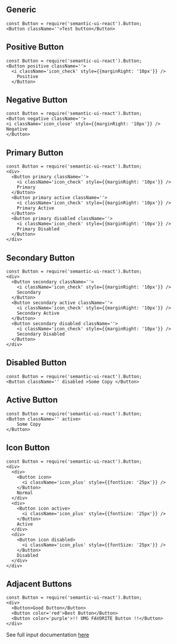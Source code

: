 ## Generic

    const Button = require('semantic-ui-react').Button;
    <Button className=''>Test button</Button>

## Positive Button

    const Button = require('semantic-ui-react').Button;
    <Button positive className=''>
      <i className='icon_check' style={{marginRight: '10px'}} />
        Positive
      </Button>

## Negative Button

    const Button = require('semantic-ui-react').Button;
    <Button negative className=''>
    <i className='icon_close' style={{marginRight: '10px'}} />
    Negative
    </Button>

## Primary Button

    const Button = require('semantic-ui-react').Button;
    <div>
      <Button primary className=''>
        <i className='icon_check' style={{marginRight: '10px'}} />
        Primary
      </Button>
      <Button primary active className=''>
        <i className='icon_check' style={{marginRight: '10px'}} />
        Primary Active
      </Button>
      <Button primary disabled className=''>
        <i className='icon_check' style={{marginRight: '10px'}} />
        Primary Disabled
      </Button>
    </div>

## Secondary Button

    const Button = require('semantic-ui-react').Button;
    <div>
      <Button secondary className=''>
        <i className='icon_check' style={{marginRight: '10px'}} />
        Secondary
      </Button>
      <Button secondary active className=''>
        <i className='icon_check' style={{marginRight: '10px'}} />
        Secondary Active
      </Button>
      <Button secondary disabled className=''>
        <i className='icon_check' style={{marginRight: '10px'}} />
        Secondary Disabled
      </Button>
    </div>

## Disabled Button

    const Button = require('semantic-ui-react').Button;
    <Button className='' disabled >Some Copy </Button>

## Active Button

    const Button = require('semantic-ui-react').Button;
    <Button className='' active>
        Some Copy
    </Button>

## Icon Button

    const Button = require('semantic-ui-react').Button;
    <div>
      <div>
        <Button icon>
          <i className='icon_plus' style={{fontSize: '25px'}} />
        </Button>
        Normal
      </div>
      <div>
        <Button icon active>
          <i className='icon_plus' style={{fontSize: '25px'}} />
        </Button>
        Active
      </div>
      <div>
        <Button icon disabled>
          <i className='icon_plus' style={{fontSize: '25px'}} />
        </Button>
        Disabled
      </div>
    </div>

## Adjacent Buttons

    const Button = require('semantic-ui-react').Button;
    <div>
      <Button>Good Button</Button>
      <Button color='red'>Best Button</Button>
      <Button color='purple'>!! OMG FAVORITE Button !!</Button>
    </div>

See full input documentation [here](http://react.semantic-ui.com/elements/button)
